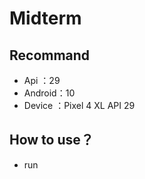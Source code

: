 # Midterm
## Recommand
- Api    ：29
- Android：10
- Device ：Pixel 4 XL API 29

## How to use？
- run 
